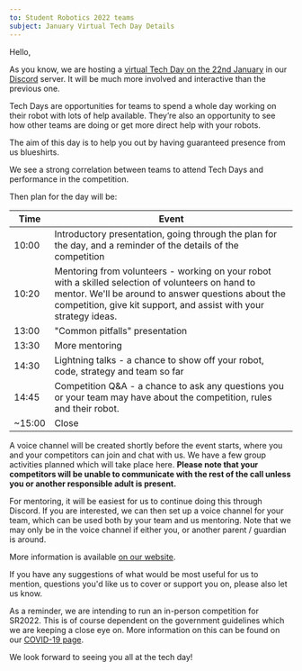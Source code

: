 ```yaml
---
to: Student Robotics 2022 teams
subject: January Virtual Tech Day Details
---
```


Hello,

As you know, we are hosting a [virtual Tech Day on the 22nd January][event-link] in our [Discord](https://studentrobotics.org/docs/team_admin/discord) server. It will be much more involved and interactive than the previous one.

Tech Days are opportunities for teams to spend a whole day working on their
robot with lots of help available. They’re also an opportunity to see how other
teams are doing or get more direct help with your robots.

The aim of this day is to help you out by having guaranteed presence from us blueshirts.

We see a strong correlation between teams to attend Tech Days and performance in the competition.

Then plan for the day will be:

| Time | Event |
|------|-------|
| 10:00 | Introductory presentation, going through the plan for the day, and a reminder of the details of the competition
| 10:20 | Mentoring from volunteers - working on your robot with a skilled selection of volunteers on hand to mentor. We'll be around to answer questions about the competition, give kit support, and assist with your strategy ideas.
| 13:00 | "Common pitfalls" presentation
| 13:30 | More mentoring
| 14:30 | Lightning talks - a chance to show off your robot, code, strategy and team so far
| 14:45 | Competition Q&A - a chance to ask any questions you or your team may have about the competition, rules and their robot.
| ~15:00 | Close

A voice channel will be created shortly before the event starts, where you and your competitors can join and chat with us. We have a few group activities planned which will take place here. **Please note that your competitors will be unable to communicate with the rest of the call unless you or another responsible adult is present.**

For mentoring, it will be easiest for us to continue doing this through Discord. If you are interested, we can then set up a voice channel for your team, which can be used both by your team and us mentoring. Note that we may only be in the voice channel if either you, or another parent / guardian is around.

More information is available [on our website][event-link].

If you have any suggestions of what would be most useful for us to mention, questions you'd like us to cover or support you on, please also let us know.

As a reminder, we are intending to run an in-person competition for SR2022. This is of course dependent on the government guidelines which we are keeping a close eye on. More information on this can be found on our [COVID-19 page](https://studentrobotics.org/covid-19/).

We look forward to seeing you all at the tech day!

[event-link]: https://studentrobotics.org/events/sr2022/virtual-tech-day-january/
